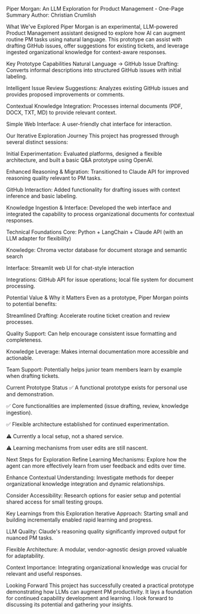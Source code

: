 Piper Morgan: An LLM Exploration for Product Management - One-Page Summary
Author: Christian Crumlish

What We've Explored
Piper Morgan is an experimental, LLM-powered Product Management assistant designed to explore how AI can augment routine PM tasks using natural language. This prototype can assist with drafting GitHub issues, offer suggestions for existing tickets, and leverage ingested organizational knowledge for context-aware responses.

Key Prototype Capabilities
Natural Language → GitHub Issue Drafting: Converts informal descriptions into structured GitHub issues with initial labeling.

Intelligent Issue Review Suggestions: Analyzes existing GitHub issues and provides proposed improvements or comments.

Contextual Knowledge Integration: Processes internal documents (PDF, DOCX, TXT, MD) to provide relevant context.

Simple Web Interface: A user-friendly chat interface for interaction.

Our Iterative Exploration Journey
This project has progressed through several distinct sessions:

Initial Experimentation: Evaluated platforms, designed a flexible architecture, and built a basic Q&A prototype using OpenAI.

Enhanced Reasoning & Migration: Transitioned to Claude API for improved reasoning quality relevant to PM tasks.

GitHub Interaction: Added functionality for drafting issues with context inference and basic labeling.

Knowledge Ingestion & Interface: Developed the web interface and integrated the capability to process organizational documents for contextual responses.

Technical Foundations
Core: Python + LangChain + Claude API (with an LLM adapter for flexibility)

Knowledge: Chroma vector database for document storage and semantic search

Interface: Streamlit web UI for chat-style interaction

Integrations: GitHub API for issue operations; local file system for document processing.

Potential Value & Why it Matters
Even as a prototype, Piper Morgan points to potential benefits:

Streamlined Drafting: Accelerate routine ticket creation and review processes.

Quality Support: Can help encourage consistent issue formatting and completeness.

Knowledge Leverage: Makes internal documentation more accessible and actionable.

Team Support: Potentially helps junior team members learn by example when drafting tickets.

Current Prototype Status
✅ A functional prototype exists for personal use and demonstration.

✅ Core functionalities are implemented (issue drafting, review, knowledge ingestion).

✅ Flexible architecture established for continued experimentation.

⚠️ Currently a local setup, not a shared service.

⚠️ Learning mechanisms from user edits are still nascent.

Next Steps for Exploration
Refine Learning Mechanisms: Explore how the agent can more effectively learn from user feedback and edits over time.

Enhance Contextual Understanding: Investigate methods for deeper organizational knowledge integration and dynamic relationships.

Consider Accessibility: Research options for easier setup and potential shared access for small testing groups.

Key Learnings from this Exploration
Iterative Approach: Starting small and building incrementally enabled rapid learning and progress.

LLM Quality: Claude's reasoning quality significantly improved output for nuanced PM tasks.

Flexible Architecture: A modular, vendor-agnostic design proved valuable for adaptability.

Context Importance: Integrating organizational knowledge was crucial for relevant and useful responses.

Looking Forward
This project has successfully created a practical prototype demonstrating how LLMs can augment PM productivity. It lays a foundation for continued capability development and learning. I look forward to discussing its potential and gathering your insights.

